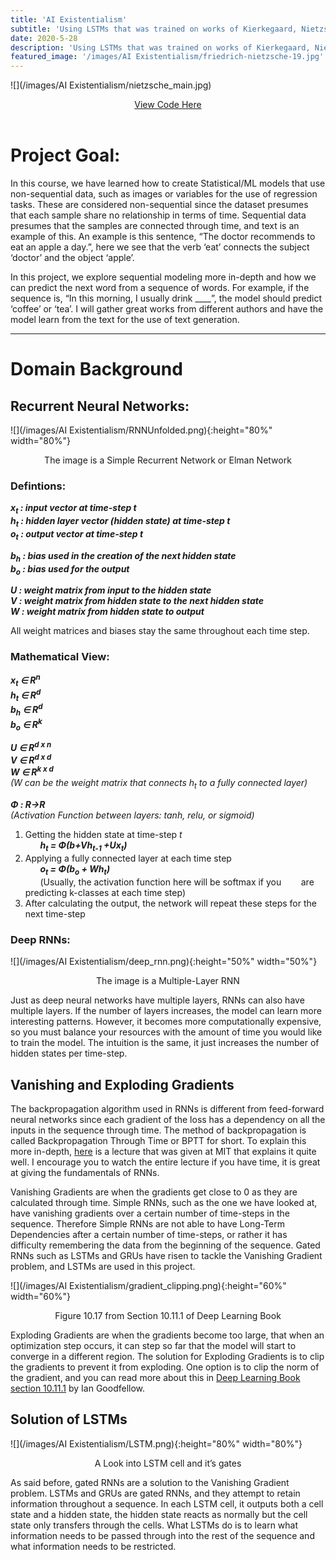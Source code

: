 ```yaml
---
title: 'AI Existentialism'
subtitle: 'Using LSTMs that was trained on works of Kierkegaard, Nietzsche, Marx for the purpose of text-generation'
date: 2020-5-28
description: 'Using LSTMs that was trained on works of Kierkegaard, Nietzsche, Marx for the purpose of text-generation'
featured_image: '/images/AI Existentialism/friedrich-nietzsche-19.jpg'
---
```


![](/images/AI Existentialism/nietzsche_main.jpg)

<div style="text-align:center">
  <a href="https://github.com/Coldestadam/Existentialism-Text-Generation" class="button button--large">View Code Here</a>
</div>
<br>

# Project Goal:
In this course, we have learned how to create Statistical/ML models that use non-sequential data, such as images or variables for the use of regression tasks. These are considered non-sequential since the dataset presumes that each sample share no relationship in terms of time. Sequential data presumes that the samples are connected through time, and text is an example of this. An example is this sentence, “The doctor recommends to eat an apple a day.”, here we see that the verb ‘eat’ connects the subject ‘doctor’ and the object ‘apple’.

In this project, we explore sequential modeling more in-depth and how we can predict the next word from a sequence of words. For example, if the sequence is, “In this morning, I usually drink \_\_\_\_”, the model should predict ‘coffee’ or ‘tea’. I will gather great works from different authors and have the model learn from the text for the use of text generation.

---
# Domain Background
## Recurrent Neural Networks:
![](/images/AI Existentialism/RNNUnfolded.png){:height="80%" width="80%"}
<div style="text-align:center">The image is a Simple Recurrent Network or Elman Network</div>

### Defintions:
_**x<sub>t</sub> : input vector at time-step t<br>
h<sub>t</sub> : hidden layer vector (hidden state) at time-step t<br>
o<sub>t</sub> : output vector at time-step t**_<br>

_**b<sub>h</sub> : bias used in the creation of the next hidden state<br>
b<sub>o</sub> : bias used for the output**_<br>

_**U : weight matrix from input to the hidden state<br>
V : weight matrix from hidden state to the next hidden state<br>
W : weight matrix from hidden state to output**_<br>

All weight matrices and biases stay the same throughout each time step.

### Mathematical View:
_**x<sub>t</sub> ∈ R<sup>n</sup><br>
h<sub>t</sub> ∈ R<sup>d</sup><br>
b<sub>h</sub> ∈ R<sup>d</sup><br>
b<sub>o</sub> ∈ R<sup>k</sup>**_<br>

_**U ∈ R<sup>d x n</sup><br>
V ∈ R<sup>d x d</sup><br>
W ∈ R<sup>k x d</sup>**<br>
(W can be the weight matrix that connects h<sub>t</sub> to a fully connected layer)_

_**Φ : R→R**<br>
(Activation Function between layers: tanh, relu, or sigmoid)_

1. Getting the hidden state at time-step _t_<br>
&nbsp;&nbsp;&nbsp;&nbsp;&nbsp;&nbsp;_**h<sub>t</sub> = Φ(b+Vh<sub>t-1</sub> +Ux<sub>t</sub>)**_
2. Applying a fully connected layer at each time step<br>
&nbsp;&nbsp;&nbsp;&nbsp;&nbsp;&nbsp;_**o<sub>t</sub> = Φ(b<sub>o</sub> + Wh<sub>t</sub>)**_<br>
&nbsp;&nbsp;&nbsp;&nbsp;&nbsp;&nbsp;(Usually, the activation function here will be softmax if you
&nbsp;&nbsp;&nbsp;&nbsp;&nbsp;&nbsp; are predicting k-classes at each time step)
3. After calculating the output, the network will repeat these steps for the next time-step

### Deep RNNs:
![](/images/AI Existentialism/deep_rnn.png){:height="50%" width="50%"}
<div style="text-align:center">The image is a Multiple-Layer RNN</div>

Just as deep neural networks have multiple layers, RNNs can also have multiple layers. If the number of layers increases, the model can learn more interesting patterns. However, it becomes more computationally expensive, so you must balance your resources with the amount of time you would like to train the model. The intuition is the same, it just increases the number of hidden states per time-step.

## Vanishing and Exploding Gradients
The backpropagation algorithm used in RNNs is different from feed-forward neural networks since each gradient of the loss has a dependency on all the inputs in the sequence through time. The method of backpropagation is called Backpropagation Through Time or BPTT for short. To explain this more in-depth, [here](https://www.youtube.com/watch?v=SEnXr6v2ifU&feature=youtu.be&t=1230) is a lecture that was given at MIT that explains it quite well. I encourage you to watch the entire lecture if you have time, it is great at giving the fundamentals of RNNs.

Vanishing Gradients are when the gradients get close to 0 as they are calculated through time. Simple RNNs, such as the one we have looked at, have vanishing gradients over a certain number of time-steps in the sequence. Therefore Simple RNNs are not able to have Long-Term Dependencies after a certain number of time-steps, or rather it has difficulty remembering the data from the beginning of the sequence. Gated RNNs such as LSTMs and GRUs have risen to tackle the Vanishing Gradient problem, and LSTMs are used in this project.

![](/images/AI Existentialism/gradient_clipping.png){:height="60%" width="60%"}
<div style="text-align:center">Figure 10.17 from Section 10.11.1 of Deep Learning Book</div>

Exploding Gradients are when the gradients become too large, that when an optimization step occurs, it can step so far that the model will start to converge in a different region. The solution for Exploding Gradients is to clip the gradients to prevent it from exploding. One option is to clip the norm of the gradient, and you can read more about this in [Deep Learning Book section 10.11.1](https://www.deeplearningbook.org/contents/rnn.html) by Ian Goodfellow.

## Solution of LSTMs
![](/images/AI Existentialism/LSTM.png){:height="80%" width="80%"}
<div style="text-align:center">A Look into LSTM cell and it’s gates</div>

As said before, gated RNNs are a solution to the Vanishing Gradient problem. LSTMs and GRUs are gated RNNs, and they attempt to retain information throughout a sequence. In each LSTM cell, it outputs both a cell state and a hidden state, the hidden state reacts as normally but the cell state only transfers through the cells. What LSTMs do is to learn what information needs to be passed through into the rest of the sequence and what information needs to be restricted.
